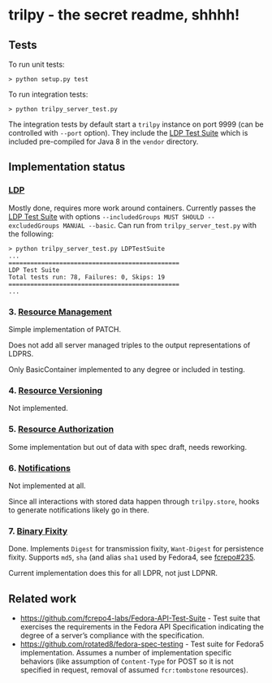 # trilpy - the secret readme, shhhh!

## Tests

To run unit tests:

```
> python setup.py test
```

To run integration tests:

```
> python trilpy_server_test.py
```

The integration tests by default start a `trilpy` instance on port 9999 (can be controlled with `--port` option). They include the [LDP Test Suite](https://w3c.github.io/ldp-testsuite/) which is included pre-compiled for Java 8 in the `vendor` directory.

## Implementation status

### [LDP](https://www.w3.org/TR/ldp/)

Mostly done, requires more work around containers. Currently passes the [LDP Test Suite](https://w3c.github.io/ldp-testsuite/) with options `--includedGroups MUST SHOULD --excludedGroups MANUAL --basic`. Can run from `trilpy_server_test.py` with the following:

```
> python trilpy_server_test.py LDPTestSuite
...
===============================================
LDP Test Suite
Total tests run: 78, Failures: 0, Skips: 19
===============================================
...
```

### 3. [Resource Management](https://fcrepo.github.io/fcrepo-specification/#resource-management)

Simple implementation of PATCH.

Does not add all server managed triples to the output representations of LDPRS.

Only BasicContainer implemented to any degree or included in testing.

### 4. [Resource Versioning](https://fcrepo.github.io/fcrepo-specification/#resource-versioning)

Not implemented.

### 5. [Resource Authorization](https://fcrepo.github.io/fcrepo-specification/#resource-authorization)

Some implementation but out of data with spec draft, needs reworking. 

### 6. [Notifications](https://fcrepo.github.io/fcrepo-specification/#notifications)

Not implemented at all.

Since all interactions with stored data happen through `trilpy.store`, hooks to generate notifications likely go in there.

### 7. [Binary Fixity](https://fcrepo.github.io/fcrepo-specification/#binary-fixity)

Done. Implements `Digest` for transmission fixity, `Want-Digest` for persistence fixity. Supports `md5`, `sha` (and alias `sha1` used by Fedora4, see [fcrepo#235](https://github.com/fcrepo/fcrepo-specification/issues/235).

Current implementation does this for all LDPR, not just LDPNR.

## Related work

  * https://github.com/fcrepo4-labs/Fedora-API-Test-Suite - Test suite that exercises the requirements in the Fedora API Specification indicating the degree of a server’s compliance with the specification.
  * https://github.com/rotated8/fedora-spec-testing - Test suite for Fedora5 implementation. Assumes a number of implementation specific behaviors (like assumption of `Content-Type` for POST so it is not specified in request, removal of assumed `fcr:tombstone` resources).